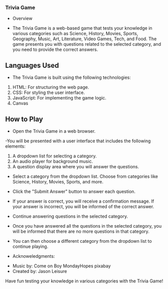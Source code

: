 ### Trivia Game
- Overview
* The Trivia Game is a web-based game that tests your knowledge in various categories such as Science, History, Movies, Sports, Geography, Music, Art, Literature, Video Games, Tech, and Food. The game presents you with questions related to the selected category, and you need to provide the correct answers.

## Languages Used
- The Trivia Game is built using the following technologies:

1. HTML: For structuring the web page.
2. CSS: For styling the user interface.
3. JavaScript: For implementing the game logic.
4. Canvas

## How to Play
- Open the Trivia Game in a web browser.

-You will be presented with a user interface that includes the following elements:

1. A dropdown list for selecting a category.
2. An audio player for background music.
3. A question display area where you will answer the questions.

- Select a category from the dropdown list. Choose from categories like Science, History, Movies, Sports, and more.

- Click the "Submit Answer" button to answer each question.

- If your answer is correct, you will receive a confirmation message. If your answer is incorrect, you will be informed of the correct answer.

- Continue answering questions in the selected category.

- Once you have answered all the questions in the selected category, you will be informed that there are no more questions in that category.

- You can then choose a different category from the dropdown list to continue playing.

* Acknoweledgments:
- Music by: Come on Boy
MondayHopes pixabay
- Created by: Jason Leisure

Have fun testing your knowledge in various categories with the Trivia Game!
